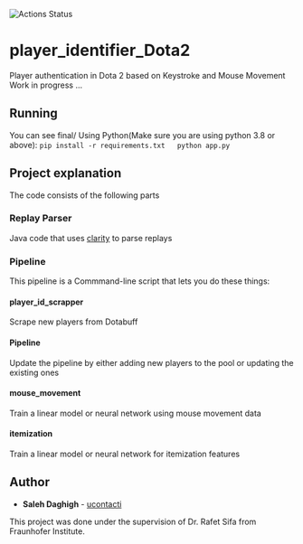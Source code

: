 ![Actions Status](https://github.com/ucontacti/player_identifier_Dota2/workflows/CI/badge.svg)

# player_identifier_Dota2
Player authentication in Dota 2 based on Keystroke and Mouse Movement
Work in progress ...

## Running
You can see final/
Using Python(Make sure you are using python 3.8 or above):
    ```
    pip install -r requirements.txt  
    python app.py  
    ```

## Project explanation
The code consists of the following parts
### Replay Parser
Java code that uses [clarity](https://github.com/skadistats/clarity) to parse replays
### Pipeline
This pipeline is a Commmand-line script that lets you do these things:
#### player_id_scrapper
Scrape new players from Dotabuff
#### Pipeline
Update the pipeline by either adding new players to the pool or updating the existing ones
#### mouse_movement
Train a linear model or neural network using mouse movement data
#### itemization
Train a linear model or neural network for itemization features
<!-- ### Results -->
<!-- The results of the authentication was over 90% and the detail report can be found [here](https://drive.google.com/open?id=1-332uLhMxQbwe6LelzNJXikF9g-gDSV-) -->

## Author
* **Saleh Daghigh** - [ucontacti](https://github.com/ucontacti)

This project was done under the supervision of Dr. Rafet Sifa from Fraunhofer Institute.